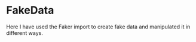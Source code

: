 # FakeData
Here I have used the Faker import to create fake data and manipulated it in different ways. 
